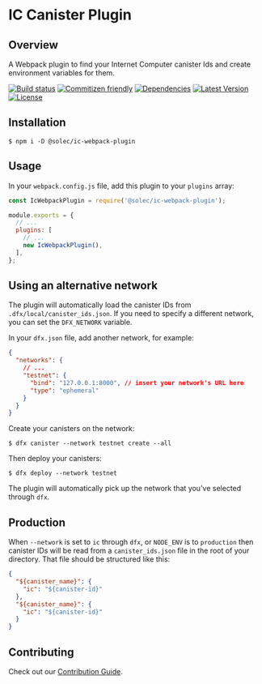# IC Canister Plugin

## Overview

A Webpack plugin to find your Internet Computer canister Ids and create environment variables for them.

[![Build status](https://img.shields.io/github/workflow/status/Solec-Labs/ic-webpack-plugin/Merge)](https://github.com/Solec-Labs/ic-webpack-plugin/actions/workflows/merge.yml)
[![Commitizen friendly](https://img.shields.io/badge/commitizen-friendly-brightgreen.svg)](https://commitizen-tools.github.io/commitizen/)
[![Dependencies](https://img.shields.io/librariesio/release/npm/@solec/ic-webpack-plugin)](https://www.npmjs.com/package/@solec/ic-webpack-plugin)
[![Latest Version](https://img.shields.io/npm/v/@solec/ic-webpack-plugin)](https://www.npmjs.com/package/@solec/ic-webpack-plugin)
[![License](https://img.shields.io/github/license/Solec-Labs/ic-webpack-plugin)](./LICENSE)

## Installation

```shell
$ npm i -D @solec/ic-webpack-plugin
```

## Usage

In your `webpack.config.js` file, add this plugin to your `plugins` array:

```javascript
const IcWebpackPlugin = require('@solec/ic-webpack-plugin');

module.exports = {
  // ...
  plugins: [
    // ...
    new IcWebpackPlugin(),
  ],
};
```

## Using an alternative network

The plugin will automatically load the canister IDs from `.dfx/local/canister_ids.json`.
If you need to specify a different network, you can set the `DFX_NETWORK` variable.

In your `dfx.json` file, add another network, for example:

```json
{
  "networks": {
    // ...
    "testnet": {
      "bind": "127.0.0.1:8000", // insert your network's URL here
      "type": "ephemeral"
    }
  }
}
```

Create your canisters on the network:

```shell
$ dfx canister --network testnet create --all
```

Then deploy your canisters:

```shell
$ dfx deploy --network testnet
```

The plugin will automatically pick up the network that you've selected through `dfx`.

## Production

When `--network` is set to `ic` through `dfx`, or `NODE_ENV` is to `production` then canister IDs will be read from a `canister_ids.json` file in the root of your directory.
That file should be structured like this:

```json
{
  "${canister_name}": {
    "ic": "${canister-id}"
  },
  "${canister_name}": {
    "ic": "${canister-id}"
  }
}
```

## Contributing

Check out our [Contribution Guide](./CONTRIBUTING.md).
